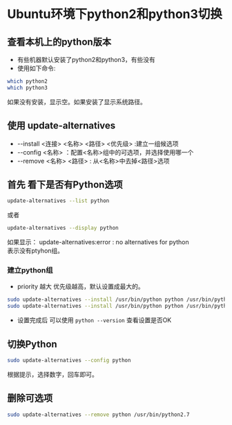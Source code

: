 # Ubuntu环境下python2和python3切换

## 查看本机上的python版本
- 有些机器默认安装了python2和python3，有些没有
- 使用如下命令:
```bash
which python2
which python3
```
如果没有安装，显示空。如果安装了显示系统路径。

## 使用 update-alternatives 
- --install <连接> <名称> <路径> <优先级> :建立一组候选项
- --config <名称> ：配置<名称>组中的可选项，并选择使用哪一个
- --remove <名称> <路径> : 从<名称>中去掉<路径>选项

## 首先 看下是否有Python选项
```bash
update-alternatives --list python
```
或者
```bash
update-alternatives --display python
```

如果显示： 
update-alternatives:error : no alternatives for python  
表示没有ptyhon组。

### 建立python组
- priority 越大 优先级越高，默认设置成最大的。
```bash
sudo update-alternatives --install /usr/bin/python python /usr/bin/python2.7 2 #add python2 and set priority
sudo update-alternatives --install /usr/bin/python python /usr/bin/python3.8 1 #add python3 and set priority
```
- 设置完成后 可以使用 `python --version` 查看设置是否OK

## 切换Python
```bash
sudo update-alternatives --config python
```
根据提示，选择数字，回车即可。


## 删除可选项
```bash
sudo update-alternatives --remove python /usr/bin/python2.7
```




